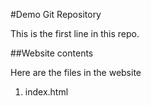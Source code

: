 #Demo Git Repository

This is the first line  in this repo.

##Website contents

Here are the files in the website
1. index.html
